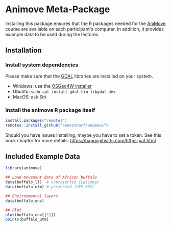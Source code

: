 # Animove Meta-Package

Installing this package ensures that the R packages needed for the [AniMove](https://www.animove.org) course are available on each participant's computer.
In addition, it provides example data to be used during the lectures.

## Installation
### Install system dependencies
Please make sure that the [GDAL](https://www.gdal.org/) libraries are installed on your system.

 * Windows: use the [OSGeo4W installer](https://trac.osgeo.org/osgeo4w/) 
 * Ubuntu: `sudo apt install gdal-bin libgdal-dev ` 
 * MacOS: ask Siri


### Install the animove R package itself
```r
install.packages("remotes")
remotes::install_github("annescharf/animove")
```
Should you have issues installing, maybe you have to set a token. See this book chapter for more details: https://happygitwithr.com/https-pat.html

## Included Example Data
```r
library(animove)

## Load movement data of African buffalo
data(buffalo_ll)  # unprojected (LatLong)
data(buffalo_utm) # projected (UTM 36S)

## Environmental layers
data(buffalo_env)

## Plot
plot(buffalo_env[[1]])
points(buffalo_utm)
```


